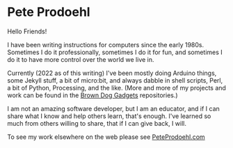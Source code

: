 # Pete Prodoehl

Hello Friends!

I have been writing instructions for computers since the early 1980s. Sometimes I do it professionally, sometimes I do it for fun, and sometimes I do it to have more control over the world we live in.

Currently (2022 as of this writing) I've been mostly doing Arduino things, some Jekyll stuff, a bit of micro:bit, and always dabble in shell scripts, Perl, a bit of Python, Processing, and the like. (More and more of my projects and work can be found in the [Brown Dog Gadgets](https://github.com/BrownDogGadgets) repositories.)

I am not an amazing software developer, but I am an educator, and if I can share what I know and help others learn, that's enough. I've learned so much from others willing to share, that if I can give back, I will.

To see my work elsewhere on the web please see [PeteProdoehl.com](http://peteprodoehl.com/)


<!--
**raster/raster** is a ✨ _special_ ✨ repository because its `README.md` (this file) appears on your GitHub profile.

Here are some ideas to get you started:

- 🔭 I’m currently working on ...
- 🌱 I’m currently learning ...
- 👯 I’m looking to collaborate on ...
- 🤔 I’m looking for help with ...
- 💬 Ask me about ...
- 📫 How to reach me: ...
- 😄 Pronouns: ...
- ⚡ Fun fact: ...
-->
